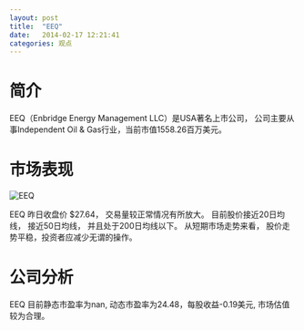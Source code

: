 ```yaml
---
layout: post
title:  "EEQ"
date:   2014-02-17 12:21:41
categories: 观点
---
```


# 简介
EEQ（Enbridge Energy Management LLC）是USA著名上市公司，
公司主要从事Independent Oil & Gas行业，当前市值1558.26百万美元。

# 市场表现

![EEQ](http://finviz.com/chart.ashx?t=EEQ&ty=c&ta=1&p=d&s=l)

EEQ 昨日收盘价 $27.64，
交易量较正常情况有所放大。
目前股价接近20日均线，
接近50日均线，
并且处于200日均线以下。
从短期市场走势来看，
股价走势平稳，投资者应减少无谓的操作。

# 公司分析
EEQ 目前静态市盈率为nan, 动态市盈率为24.48，每股收益-0.19美元,
市场估值较为合理。
